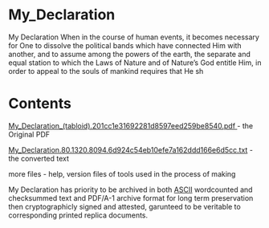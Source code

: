 # My_Declaration
My Declaration When in the course of human events, it becomes necessary for One to dissolve the political bands which have connected Him with another, and to assume among the powers of the earth, the separate and equal station to which the Laws of Nature and of Nature’s God entitle Him, in order to appeal to the souls of mankind requires that He sh 

<h1>Contents</h1>

[My_Declaration_(tabloid).201cc1e31692281d8597eed259be8540.pdf
](https://github.com/freedom-foundation/My_Declaration/blob/main/My_Declaration_(tabloid).201cc1e31692281d8597eed259be8540.pdf) - the Original PDF

[My_Declaration.80.1320.8094.6d924c54eb10efe7a162ddd166e6d5cc.txt](https://github.com/freedom-foundation/My_Declaration/blob/main/My_Declaration.80.1320.8094.6d924c54eb10efe7a162ddd166e6d5cc.txt) - the converted text

more files - help, version files of tools used in the process of making

My Declaration has priority to be archived in both [ASCII](https://github.com/freedom-foundation/ASCII-format-for-Network-Interchange) wordcounted and checksummed text and PDF/A-1 archive format for long term preservation then cryptographicly signed and attested, garunteed to be veritable to corresponding printed replica documents.

